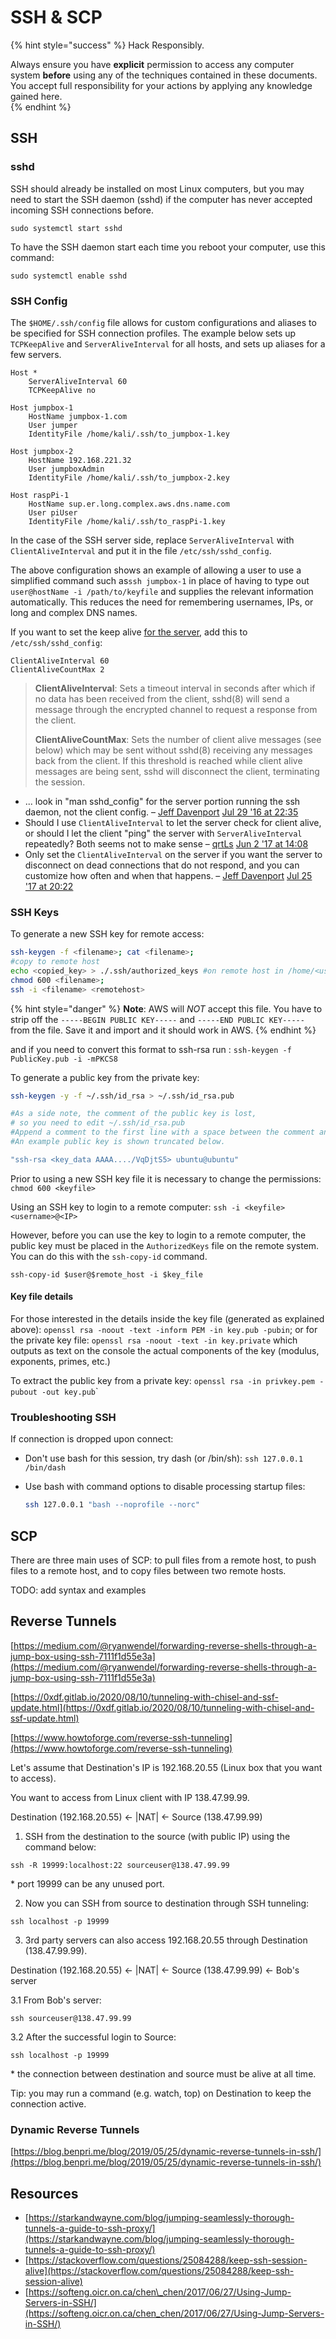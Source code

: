 # SSH & SCP

{% hint style="success" %}
Hack Responsibly.

Always ensure you have **explicit** permission to access any computer system **before** using any of the techniques contained in these documents.  You accept full responsibility for your actions by applying any knowledge gained here.  
{% endhint %}

## SSH

### sshd

SSH should already be installed on most Linux computers, but you may need to start the SSH daemon \(sshd\) if the computer has never accepted incoming SSH connections before.

```text
sudo systemctl start sshd
```

To have the SSH daemon start each time you reboot your computer, use this command:

```text
sudo systemctl enable sshd
```

### SSH Config <a id="ssh-config"></a>

The `$HOME/.ssh/config` file allows for custom configurations and aliases to be specified for SSH connection profiles. The example below sets up `TCPKeepAlive` and `ServerAliveInterval` for all hosts, and sets up aliases for a few servers.

```text
Host *
    ServerAliveInterval 60
    TCPKeepAlive no

Host jumpbox-1
    HostName jumpbox-1.com
    User jumper
    IdentityFile /home/kali/.ssh/to_jumpbox-1.key

Host jumpbox-2
    HostName 192.168.221.32
    User jumpboxAdmin
    IdentityFile /home/kali/.ssh/to_jumpbox-2.key

Host raspPi-1
    HostName sup.er.long.complex.aws.dns.name.com
    User piUser
    IdentityFile /home/kali/.ssh/to_raspPi-1.key
```

In the case of the SSH server side, replace `ServerAliveInterval` with `ClientAliveInterval` and put it in the file `/etc/ssh/sshd_config`. 

The above configuration shows an example of allowing a user to use a simplified command such as`ssh jumpbox-1` in place of having to type out `user@hostName -i /path/to/keyfile` and supplies the relevant information automatically. This reduces the need for remembering usernames, IPs, or long and complex DNS names.

If you want to set the keep alive [for the server](https://www.freebsd.org/cgi/man.cgi?sshd_config%285%29), add this to `/etc/ssh/sshd_config`:

```text
ClientAliveInterval 60
ClientAliveCountMax 2
```

> **ClientAliveInterval**: Sets a timeout interval in seconds after which if no data has been received from the client, sshd\(8\) will send a message through the encrypted channel to request a response from the client.
>
> **ClientAliveCountMax**: Sets the number of client alive messages \(see below\) which may be sent without sshd\(8\) receiving any messages back from the client. If this threshold is reached while client alive messages are being sent, sshd will disconnect the client, terminating the session.

* ... look in "man sshd\_config" for the server portion running the ssh daemon, not the client config. – [Jeff Davenport](https://stackoverflow.com/users/4756398/jeff-davenport) [Jul 29 '16 at 22:35](https://stackoverflow.com/questions/25084288/keep-ssh-session-alive#comment64717733_37330274)
* Should I use `ClientAliveInterval` to let the server check for client alive, or should I let the client "ping" the server with `ServerAliveInterval` repeatedly? Both seems not to make sense – [qrtLs](https://stackoverflow.com/users/4933053/qrtls) [Jun 2 '17 at 14:08](https://stackoverflow.com/questions/25084288/keep-ssh-session-alive#comment75665824_37330274)
* Only set the `ClientAliveInterval` on the server if you want the server to disconnect on dead connections that do not respond, and you can customize how often and when that happens. – [Jeff Davenport](https://stackoverflow.com/users/4756398/jeff-davenport) [Jul 25 '17 at 20:22](https://stackoverflow.com/questions/25084288/keep-ssh-session-alive#comment77588141_37330274) 

### SSH Keys

To generate a new SSH key for remote access:

```bash
ssh-keygen -f <filename>; cat <filename>;
#copy to remote host
echo <copied_key> > ./.ssh/authorized_keys #on remote host in /home/<user>/
chmod 600 <filename>; 
ssh -i <filename> <remotehost>
```

{% hint style="danger" %}
**Note**: AWS will _NOT_ accept this file. You have to strip off the `-----BEGIN PUBLIC KEY-----` and `-----END PUBLIC KEY-----` from the file. Save it and import and it should work in AWS.
{% endhint %}

and if you need to convert this format to ssh-rsa run : `ssh-keygen -f PublicKey.pub -i -mPKCS8`

To generate a public key from the private key:

```bash
ssh-keygen -y -f ~/.ssh/id_rsa > ~/.ssh/id_rsa.pub

#As a side note, the comment of the public key is lost,
# so you need to edit ~/.ssh/id_rsa.pub 
#Append a comment to the first line with a space between the comment and key data.
#An example public key is shown truncated below.

"ssh-rsa <key_data AAAA..../VqDjtS5> ubuntu@ubuntu"
```

Prior to using a new SSH key file it is necessary to change the permissions: `chmod 600 <keyfile>`

Using an SSH key to login to a remote computer: `ssh -i <keyfile> <username>@<IP>`

However, before you can use the key to login to a remote computer, the public key must be placed in the `AuthorizedKeys` file on the remote system.  You can do this with the `ssh-copy-id` command.

```text
ssh-copy-id $user@$remote_host -i $key_file
```

#### Key file details

For those interested in the details inside the key file \(generated as explained above\): `openssl rsa -noout -text -inform PEM -in key.pub -pubin`; or for the private key file: `openssl rsa -noout -text -in key.private` which outputs as text on the console the actual components of the key \(modulus, exponents, primes, etc.\)

 To extract the public key from a private key: `openssl rsa -in privkey.pem -pubout -out key.pub`\`

### Troubleshooting SSH

If connection is dropped upon connect:

* Don't use bash for this session, try dash \(or /bin/sh\): `ssh 127.0.0.1 /bin/dash`
* Use bash with command options to disable processing startup files:

  ```bash
  ssh 127.0.0.1 "bash --noprofile --norc"
  ```

## SCP

There are three main uses of SCP: to pull files from a remote host, to push files to a remote host, and to copy files between two remote hosts.

TODO: add syntax and examples

## Reverse Tunnels

[https://medium.com/@ryanwendel/forwarding-reverse-shells-through-a-jump-box-using-ssh-7111f1d55e3a](https://medium.com/@ryanwendel/forwarding-reverse-shells-through-a-jump-box-using-ssh-7111f1d55e3a)

[https://0xdf.gitlab.io/2020/08/10/tunneling-with-chisel-and-ssf-update.html](https://0xdf.gitlab.io/2020/08/10/tunneling-with-chisel-and-ssf-update.html)

[https://www.howtoforge.com/reverse-ssh-tunneling](https://www.howtoforge.com/reverse-ssh-tunneling)

Let's assume that Destination's IP is 192.168.20.55 \(Linux box that you want to access\).

You want to access from Linux client with IP 138.47.99.99.

Destination \(192.168.20.55\) &lt;- \|NAT\| &lt;- Source \(138.47.99.99\)

1. SSH from the destination to the source \(with public IP\) using the command below:

```text
ssh -R 19999:localhost:22 sourceuser@138.47.99.99
```

\* port 19999 can be any unused port.

2. Now you can SSH from source to destination through SSH tunneling:

```text
ssh localhost -p 19999
```

3. 3rd party servers can also access 192.168.20.55 through Destination \(138.47.99.99\).

Destination \(192.168.20.55\) &lt;- \|NAT\| &lt;- Source \(138.47.99.99\) &lt;- Bob's server

3.1 From Bob's server:

```text
ssh sourceuser@138.47.99.99
```

3.2 After the successful login to Source:

```text
ssh localhost -p 19999
```

\* the connection between destination and source must be alive at all time.

Tip: you may run a command \(e.g. watch, top\) on Destination to keep the connection active.

### Dynamic Reverse Tunnels

[https://blog.benpri.me/blog/2019/05/25/dynamic-reverse-tunnels-in-ssh/](https://blog.benpri.me/blog/2019/05/25/dynamic-reverse-tunnels-in-ssh/)

## Resources

* [https://starkandwayne.com/blog/jumping-seamlessly-thorough-tunnels-a-guide-to-ssh-proxy/](https://starkandwayne.com/blog/jumping-seamlessly-thorough-tunnels-a-guide-to-ssh-proxy/)
* [https://stackoverflow.com/questions/25084288/keep-ssh-session-alive](https://stackoverflow.com/questions/25084288/keep-ssh-session-alive)
* [https://softeng.oicr.on.ca/chen\_chen/2017/06/27/Using-Jump-Servers-in-SSH/](https://softeng.oicr.on.ca/chen_chen/2017/06/27/Using-Jump-Servers-in-SSH/)

